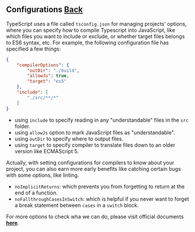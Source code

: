 ## Configurations [Back](./../TypeScript.md)

TypeScript uses a file called `tsconfig.json` for managing projects' options, where you can specify how to compile Typescript into JavaScript, like which files you want to include or exclude, or whether target files belongs to ES6 syntax, etc. For example, the following configuration file has specified a few things:

```json
{
    "compilerOptions": {
        "outDir": "./build",
        "allowJs": true,
        "target": "es5"
    },
    "include": [
        "./src/**/*"
    ]
}
```

- using `include` to specify reading in any "understandable" files in the `src` folder.
- using `allowJs` option to mark JavaScript files as "understandable".
- using `outDir` to specify where to output files.
- using `target` to specify compiler to translate files down to an older version like ECMAScript 5.

Actually, with setting configurations for compilers to know about your project, you can also earn more early benefits like catching certain bugs with some options, like linting.

- `noImplicitReturns`: which prevents you from forgetting to return at the end of a function.
- `noFallthroughCasesInSwitch`: which is helpful if you never want to forget a break statement between `cases` in a `switch` block.

For more options to check wha we can do, please visit official documents [**here**](https://www.typescriptlang.org/docs/handbook/compiler-options.html).
